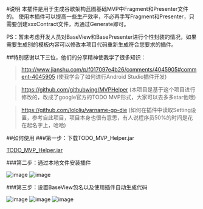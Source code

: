 #说明
本插件是用于生成谷歌架构蓝图基础MVP中Fragment和Presenter文件的。
使用本插件可以提高一些生产效率，不必再手写Fragment和Presenter，只需要创建xxxContract文件，再通过Generate即可。

PS：暂未考虑开发人员对BaseView和BasePresenter进行个性封装的情况，如果需要生成别的模板内容可以修改本项目代码重新生成符合您要求的插件。

##特别感谢以下三位，他们的分享精神使我学了很多知识：

>http://www.jianshu.com/p/f017097e4b26/comments/4045905#comment-4045905
>(使我学会了如何进行Android Studio插件开发)

>https://github.com/githubwing/MVPHelper
>(本项目是基于这个项目进行修改的，改成了google官方的TODO MVP形式，大家可以去多多star他哦)

>https://github.com/lololiu/varname-go-die
>(如何在插件中读取Setting设置，参考自此项目，项目本身也很有意思，有人说程序员50%的时间是花在起名字上，哈哈)

##如何使用
###第一步：下载TODO_MVP_Helper.jar

[TODO_MVP_Helper.jar](https://github.com/growupzyg/TodoMVPHelper/blob/master/TODO_MVP_Helper.jar)

###第二步：通过本地文件安装插件

![image](https://github.com/growupzyg/TodoMVPHelper/blob/master/img/step001.png)
![image](https://github.com/growupzyg/TodoMVPHelper/blob/master/img/step002.png)

###第三步：设置BaseView包名以及使用插件自动生成代码

![image](https://github.com/growupzyg/TodoMVPHelper/blob/master/img/step003.png)
![image](https://github.com/growupzyg/TodoMVPHelper/blob/master/img/step004.png)
![image](https://github.com/growupzyg/TodoMVPHelper/blob/master/img/step005.png)
